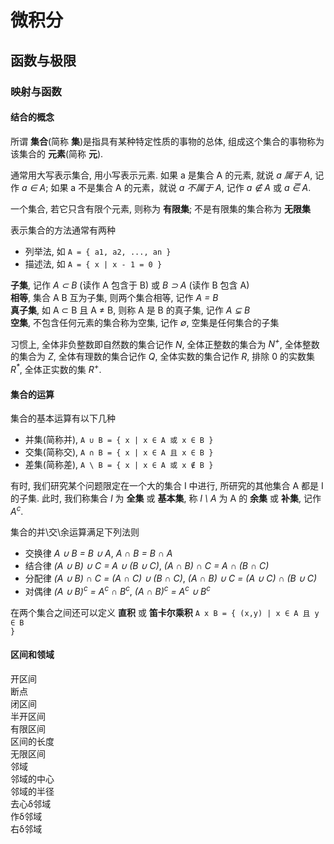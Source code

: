 # 微积分

## 函数与极限

### 映射与函数

#### 结合的概念

所谓 **集合**(简称 **集**)是指具有某种特定性质的事物的总体, 组成这个集合的事物称为该集合的 **元素**(简称 **元**).

通常用大写表示集合, 用小写表示元素. 如果 a 是集合 A 的元素, 就说 _a 属于 A_, 记作 _a &isin; A_; 如果 a 不是集合 A 的元素，就说 _a 不属于 A_, 记作 _a &notin; A_ 或 _a &#x22F6; A_.

一个集合, 若它只含有限个元素, 则称为 **有限集**; 不是有限集的集合称为 **无限集**

表示集合的方法通常有两种
  * 列举法, 如 `A = { a1, a2, ..., an }`
  * 描述法, 如 `A = { x | x - 1 = 0 }`

**子集**, 记作 _A &sub; B_ (读作 A 包含于 B) 或 _B &sup; A_ (读作 B 包含 A)  
**相等**, 集合 A B 互为子集, 则两个集合相等, 记作 _A = B_  
**真子集**, 如 A &sub; B 且 A &ne; B, 则称 A 是 B 的真子集, 记作 _A &#x228A; B_  
**空集**, 不包含任何元素的集合称为空集, 记作 _&empty;_, 空集是任何集合的子集  

习惯上, 全体非负整数即自然数的集合记作 _N_, 全体正整数的集合为 <em>N<sup>+</sup></em>, 全体整数的集合为 _Z_, 全体有理数的集合记作 _Q_, 全体实数的集合记作 _R_, 排除 0 的实数集 <em>R<sup>*</sup></em>, 全体正实数的集 <em>R<sup>+</sup></em>.

#### 集合的运算

集合的基本运算有以下几种
  * 并集(简称并), <code>A &cup; B = { x | x &isin; A 或 x &isin; B }</code>
  * 交集(简称交), <code>A &cap; B = { x | x &isin; A 且 x &isin; B }</code>
  * 差集(简称差), <code>A \ B = { x | x &isin; A 或 x &notin; B }</code>

有时, 我们研究某个问题限定在一个大的集合 I 中进行, 所研究的其他集合 A 都是 I 的子集. 此时, 我们称集合 _I_ 为 **全集** 或 **基本集**, 称 _I \ A_ 为 A 的 **余集** 或 **补集**, 记作 _A<sup>c</sup>_.

集合的并\交\余运算满足下列法则
  * 交换律 _A &cup; B = B &cup; A_, _A &cap; B = B &cap; A_
  * 结合律 _(A &cup; B) &cup; C = A &cup; (B &cup; C)_, _(A &cap; B) &cap; C = A &cap; (B &cap; C)_
  * 分配律 _(A &cup; B) &cap; C = (A &cap; C) &cup; (B &cap; C)_, _(A &cap; B) &cup; C = (A &cup; C) &cap; (B &cup; C)_
  * 对偶律 _(A &cup; B)<sup>c</sup> = A<sup>c</sup> &cap; B<sup>c</sup>_, _(A &cap; B)<sup>c</sup> = A<sup>c</sup> &cup; B<sup>c</sup>_

在两个集合之间还可以定义 **直积** 或 **笛卡尔乘积** <code>A x B = { (x,y) | x &isin; A 且 y &isin; B }</code>

#### 区间和领域

开区间  
断点  
闭区间  
半开区间  
有限区间  
区间的长度  
无限区间  
邻域  
邻域的中心  
邻域的半径  
去心δ邻域  
作δ邻域  
右δ邻域






